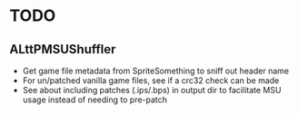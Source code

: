 # TODO

## ALttPMSUShuffler

* Get game file metadata from SpriteSomething to sniff out header name
* For un/patched vanilla game files, see if a crc32 check can be made
* See about including patches (.ips/.bps) in output dir to facilitate MSU usage instead of needing to pre-patch
